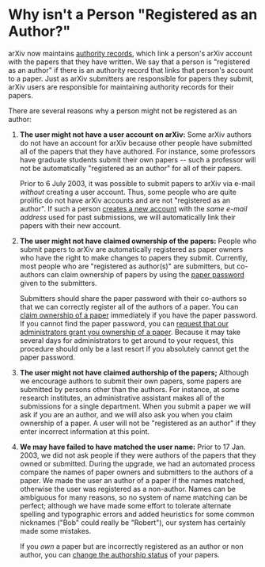 Why isn't a Person "Registered as an Author?"
=============================================

arXiv now maintains [authority records](authority.md), which link a
person's arXiv account with the papers that they have written. We say
that a person is "registered as an author" if there is an authority
record that links that person's account to a paper. Just as arXiv
submitters are responsible for papers they submit, arXiv users are
responsible for maintaining authority records for their papers.

There are several reasons why a person might not be registered as an
author:

1.  **The user might not have a user account on arXiv:** Some arXiv
    authors do not have an account for arXiv because other people have
    submitted all of the papers that they have authored. For instance,
    some professors have graduate students submit their own papers --
    such a professor will not be automatically "registered as an author"
    for all of their papers.

    Prior to 6 July 2003, it was possible to submit papers to arXiv via
    e-mail *without* creating a user account. Thus, some people who are
    quite prolific do not have arXiv accounts and are not "registered as
    an author". If such a person [creates a new
    account](https://arxiv.org/user/register) with the *same e-mail
    address* used for past submissions, we will automatically link their
    papers with their new account.

2.  **The user might not have claimed ownership of the papers:** People
    who submit papers to arXiv are automatically registered as paper
    owners who have the right to make changes to papers they submit.
    Currently, most people who are "registered as author(s)" are
    submitters, but co-authors can claim ownership of papers by using
    the [paper password](passwords.md#twotypes) given to the submitters.

    Submitters should share the paper password with their co-authors so
    that we can correctly register all of the authors of a paper. You
    can [claim ownership of a
    paper](http://arxiv.org/auth/need-paper-password.php) immediately if
    you have the paper password. If you cannot find the paper password,
    you can [request that our administrators grant you ownership of a
    paper](http://arxiv.org/auth/request-ownership.php). Because it may
    take several days for administrators to get around to your request,
    this procedure should only be a last resort if you absolutely cannot
    get the paper password.

3.  **The user might not have claimed authorship of the papers;**
    Although we encourage authors to submit their own papers, some
    papers are submitted by persons other than the authors. For
    instance, at some research institutes, an administrative assistant
    makes all of the submissions for a single department. When you
    submit a paper we will ask if you are an author, and we will also
    ask you when you claim ownership of a paper. A user will not be
    "registered as an author" if they enter incorrect information at
    this point.

4.  **We may have failed to have matched the user name:** Prior to 17
    Jan. 2003, we did not ask people if they were authors of the papers
    that they owned or submitted. During the upgrade, we had an
    automated process compare the names of paper owners and submitters
    to the authors of a paper. We made the user an author of a paper if
    the names matched, otherwise the user was registered as a
    non-author. Names can be ambiguous for many reasons, so no system of
    name matching can be perfect; although we have made some effort to
    tolerate alternate spelling and typographic errors and added
    heuristics for some common nicknames ("Bob" could really be
    "Robert"), our system has certainly made some mistakes.

    If you *own* a paper but are incorrectly registered as an author or
    non author, you can [change the authorship
    status](http://arxiv.org/auth/change-author-status.php) of your
    papers.
